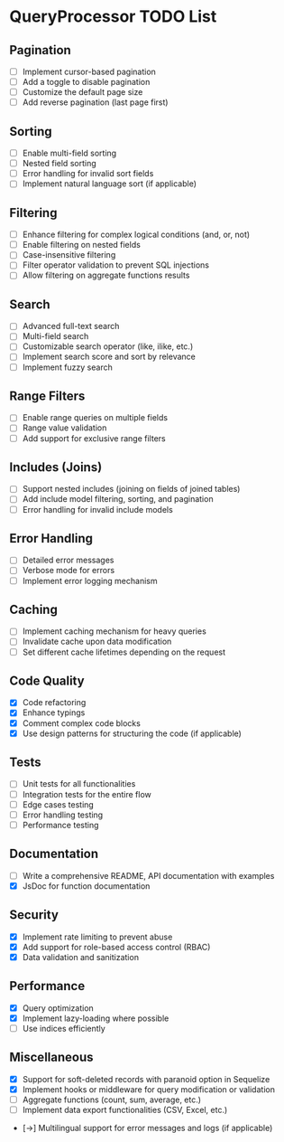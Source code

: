 # QueryProcessor TODO List

## Pagination

- [ ] Implement cursor-based pagination
- [ ] Add a toggle to disable pagination
- [ ] Customize the default page size
- [ ] Add reverse pagination (last page first)

## Sorting

- [ ] Enable multi-field sorting
- [ ] Nested field sorting
- [ ] Error handling for invalid sort fields
- [ ] Implement natural language sort (if applicable)

## Filtering

- [ ] Enhance filtering for complex logical conditions (and, or, not)
- [ ] Enable filtering on nested fields
- [ ] Case-insensitive filtering
- [ ] Filter operator validation to prevent SQL injections
- [ ] Allow filtering on aggregate functions results

## Search

- [ ] Advanced full-text search
- [ ] Multi-field search
- [ ] Customizable search operator (like, ilike, etc.)
- [ ] Implement search score and sort by relevance
- [ ] Implement fuzzy search

## Range Filters

- [ ] Enable range queries on multiple fields
- [ ] Range value validation
- [ ] Add support for exclusive range filters

## Includes (Joins)

- [ ] Support nested includes (joining on fields of joined tables)
- [ ] Add include model filtering, sorting, and pagination
- [ ] Error handling for invalid include models

## Error Handling

- [ ] Detailed error messages
- [ ] Verbose mode for errors
- [ ] Implement error logging mechanism

## Caching

- [ ] Implement caching mechanism for heavy queries
- [ ] Invalidate cache upon data modification
- [ ] Set different cache lifetimes depending on the request

## Code Quality

- [x] Code refactoring
- [x] Enhance typings
- [x] Comment complex code blocks
- [x] Use design patterns for structuring the code (if applicable)

## Tests

- [ ] Unit tests for all functionalities
- [ ] Integration tests for the entire flow
- [ ] Edge cases testing
- [ ] Error handling testing
- [ ] Performance testing

## Documentation

- [ ] Write a comprehensive README, API documentation with examples
- [x] JsDoc for function documentation

## Security

- [x] Implement rate limiting to prevent abuse
- [x] Add support for role-based access control (RBAC)
- [x] Data validation and sanitization

## Performance

- [x] Query optimization
- [x] Implement lazy-loading where possible
- [ ] Use indices efficiently

## Miscellaneous

- [x] Support for soft-deleted records with paranoid option in Sequelize
- [x] Implement hooks or middleware for query modification or validation
- [ ] Aggregate functions (count, sum, average, etc.)
- [ ] Implement data export functionalities (CSV, Excel, etc.)
- [->] Multilingual support for error messages and logs (if applicable)
